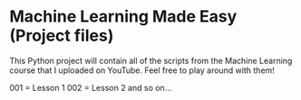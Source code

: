 # Machine Learning Made Easy (Project files)
This Python project will contain all of the scripts from the Machine Learning course that I uploaded on YouTube. Feel free to play around with them!

001 = Lesson 1
002 = Lesson 2
and so on...

